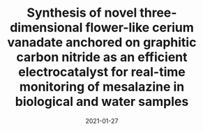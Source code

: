 ---
title: "Synthesis of novel three-dimensional flower-like cerium vanadate anchored on graphitic carbon nitride as an efficient electrocatalyst for real-time monitoring of mesalazine in biological and water samples"
collection: publications
permalink: /publication/2021-synthesis-of-novel-three-dimensional-flower-like-cerium-vanadate
date: 2021-01-27
venue: 'Sensors and Actuators B: Chemical'
link: 'https://doi.org/10.1016/j.snb.2020.129413'
citation: 'Sharma, Tata Sanjay Kanna; Hwa, Kuo-Yuan; Santhan, Aravindan; Ganguly, Anindita;'
---